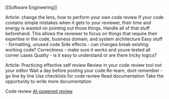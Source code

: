 [[Software Engineering]]

Article: change the lens, how to perform your own code review
If your code contains simple mistakes when it gets to your reviewer, their time and energy is wasted on pointing out those things. Handle all of that stuff beforehand. This allows the reviewer to focus on things that require their expertise in the code, business domain, and system architecture
Easy stuff - formatting, unused code
Side effects - can changes break existing working code?
Correctness - make sure it works and youve tested all corner cases
Quality - is it easy to understand or are there tricky logics?

Article: Practicing effective self review
Review in your code review tool not your editor
Wait a day before posting your code
Re-learn, dont remember - go line by line
Use checklists for code review
Read documentation
Take the opportunity to write more documentation

Code review
[AI-powered review](https://reviewify.io/)